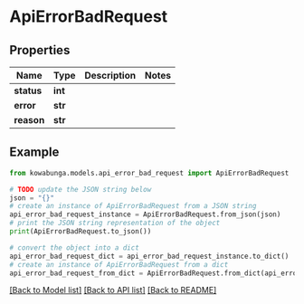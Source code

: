 # ApiErrorBadRequest


## Properties

Name | Type | Description | Notes
------------ | ------------- | ------------- | -------------
**status** | **int** |  | 
**error** | **str** |  | 
**reason** | **str** |  | 

## Example

```python
from kowabunga.models.api_error_bad_request import ApiErrorBadRequest

# TODO update the JSON string below
json = "{}"
# create an instance of ApiErrorBadRequest from a JSON string
api_error_bad_request_instance = ApiErrorBadRequest.from_json(json)
# print the JSON string representation of the object
print(ApiErrorBadRequest.to_json())

# convert the object into a dict
api_error_bad_request_dict = api_error_bad_request_instance.to_dict()
# create an instance of ApiErrorBadRequest from a dict
api_error_bad_request_from_dict = ApiErrorBadRequest.from_dict(api_error_bad_request_dict)
```
[[Back to Model list]](../README.md#documentation-for-models) [[Back to API list]](../README.md#documentation-for-api-endpoints) [[Back to README]](../README.md)


